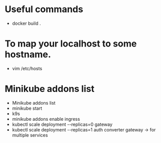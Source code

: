 # Useful commands


- docker build .

# To map your localhost to some hostname.

- vim /etc/hosts

# Minikube addons list

- Minikube addons list
- minikube start
- k9s
- minikube addons enable ingress
- kubectl scale deployment --replicas=0 gateway
- kubectl scale deployment --replicas=1 auth converter gateway -> for multiple services